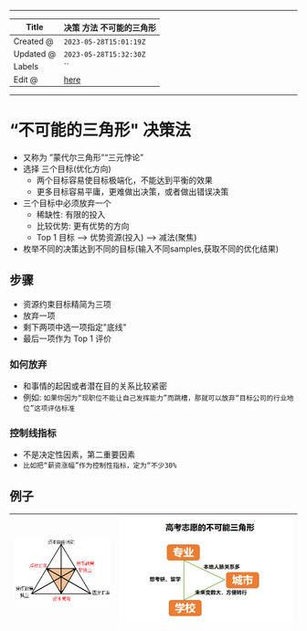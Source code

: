 -----

| Title     | 决策 方法 不可能的三角形                                   |
| --------- | ----------------------------------------------- |
| Created @ | `2023-05-28T15:01:19Z`                          |
| Updated @ | `2023-05-28T15:32:30Z`                          |
| Labels    | \`\`                                            |
| Edit @    | [here](https://github.com/junxnone/s/issues/19) |

-----

# “不可能的三角形" 决策法

  - 又称为 ”蒙代尔三角形”“三元悖论”
  - 选择 三个目标(优化方向)
      - 两个目标容易使目标极端化，不能达到平衡的效果
      - 更多目标容易平庸，更难做出决策，或者做出错误决策
  - 三个目标中必须放弃一个
      - 稀缺性: 有限的投入
      - 比较优势: 更有优势的方向
      - Top 1 目标 --\> 优势资源(投入) --\> 减法(聚焦)
  - 枚举不同的决策达到不同的目标(输入不同samples,获取不同的优化结果)

## 步骤

  - 资源约束目标精简为三项
  - 放弃一项
  - 剩下两项中选一项指定"底线"
  - 最后一项作为 Top 1 评价

### 如何放弃

  - 和事情的起因或者潜在目的关系比较紧密
  - 例如: `如果你因为“现职位不能让自己发挥能力”而跳槽，那就可以放弃“目标公司的行业地位”这项评估标准`

### 控制线指标

  - 不是决定性因素，第二重要因素
  - `比如把“薪资涨幅”作为控制性指标，定为“不少30%`

## 例子

| ![image](media/32851281f2a854ca3313910dc1957a5834b64a41.png) | ![image](media/2565620ca84d6d74cbab5cb583b756cdb3bfa6e9.png) |
| ------------------------------------------------------------ | ------------------------------------------------------------ |
